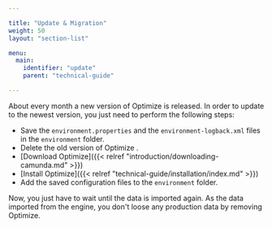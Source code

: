 ```yaml
---

title: "Update & Migration"
weight: 50
layout: "section-list"

menu:
  main:
    identifier: "update"
    parent: "technical-guide"

---
```


About every month a new version of Optimize is released. In order to update to the newest version, you just need to perform the following steps:

* Save the `environment.properties` and the `environment-logback.xml` files in the `environment` folder.
* Delete the old version of Optimize .
* [Download Optimize]({{< relref "introduction/downloading-camunda.md" >}})
* [Install Optimize]({{< relref "technical-guide/installation/index.md" >}})
* Add the saved configuration files to the `environment` folder.

Now, you just have to wait until the data is imported again. As the data imported from the engine, you don't loose any production data by removing Optimize. 
